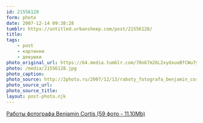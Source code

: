 ```yaml
---
id: 21556128
form: photo
date: 2007-12-14 09:38:28
tumblr: https://untitled.urbansheep.com/post/21556128/
title:
tags:
    - post
    - картинки
    - девушки
photo_original_url: https://64.media.tumblr.com/78n67m26L2xydxuoBfCWu7y5_1280.jpg
photo: /media/21556128.jpg
photo_caption: 
photo_source: http://2photo.ru/2007/12/13/raboty_fotografa_benjamin_cortis.html
photo_source_url:
photo_source_title:
layout: post-photo.njk
---
```


<p><a href="http://2photo.ru/2007/12/13/raboty_fotografa_benjamin_cortis.html">Работы фотографа Benjamin Cortis (59 фото - 11.10Mb)</a></p>
